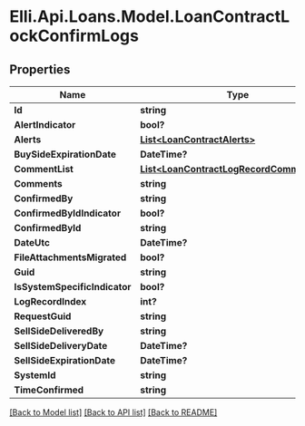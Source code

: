 # Elli.Api.Loans.Model.LoanContractLockConfirmLogs
## Properties

Name | Type | Description | Notes
------------ | ------------- | ------------- | -------------
**Id** | **string** |  | [optional] 
**AlertIndicator** | **bool?** |  | [optional] 
**Alerts** | [**List&lt;LoanContractAlerts&gt;**](LoanContractAlerts.md) |  | [optional] 
**BuySideExpirationDate** | **DateTime?** |  | [optional] 
**CommentList** | [**List&lt;LoanContractLogRecordCommentList&gt;**](LoanContractLogRecordCommentList.md) |  | [optional] 
**Comments** | **string** |  | [optional] 
**ConfirmedBy** | **string** |  | [optional] 
**ConfirmedByIdIndicator** | **bool?** |  | [optional] 
**ConfirmedById** | **string** |  | [optional] 
**DateUtc** | **DateTime?** |  | [optional] 
**FileAttachmentsMigrated** | **bool?** |  | [optional] 
**Guid** | **string** |  | [optional] 
**IsSystemSpecificIndicator** | **bool?** |  | [optional] 
**LogRecordIndex** | **int?** |  | [optional] 
**RequestGuid** | **string** |  | [optional] 
**SellSideDeliveredBy** | **string** |  | [optional] 
**SellSideDeliveryDate** | **DateTime?** |  | [optional] 
**SellSideExpirationDate** | **DateTime?** |  | [optional] 
**SystemId** | **string** |  | [optional] 
**TimeConfirmed** | **string** |  | [optional] 

[[Back to Model list]](../README.md#documentation-for-models) [[Back to API list]](../README.md#documentation-for-api-endpoints) [[Back to README]](../README.md)

